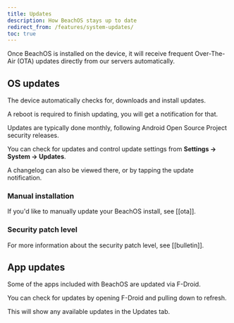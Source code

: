 ```yaml
---
title: Updates
description: How BeachOS stays up to date
redirect_from: /features/system-updates/
toc: true
---
```


Once BeachOS is installed on the device, it will receive frequent Over-The-Air (OTA) updates directly from our servers automatically.

## OS updates

The device automatically checks for, downloads and install updates.

A reboot is required to finish updating, you will get a notification for that.

Updates are typically done monthly, following Android Open Source Project security releases.

You can check for updates and control update settings from **Settings -> System -> Updates**.

A changelog can also be viewed there, or by tapping the update notification.

### Manual installation

If you'd like to manually update your BeachOS install, see [[ota]].

### Security patch level

For more information about the security patch level, see [[bulletin]].

## App updates

Some of the apps included with BeachOS are updated via F-Droid.

You can check for updates by opening F-Droid and pulling down to refresh.

This will show any available updates in the Updates tab.
